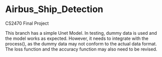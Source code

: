 # Airbus_Ship_Detection
CS2470 Final Project

This branch has a simple Unet Model. 
In testing, dummy data is used and the model works as expected. 
However, it needs to integrate with the process(), as the dummy data may not conform to the actual data format.  
The loss function and the accuracy function may also need to be revised.


